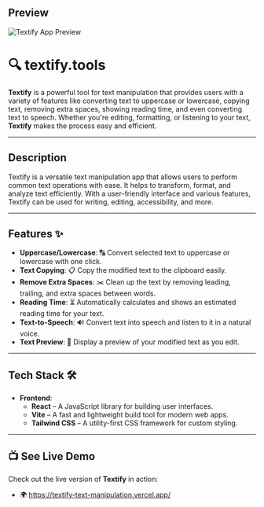 ## **Preview**

![Textify App Preview](Preview.png)

# 🔍 textify.tools

**Textify** is a powerful tool for text manipulation that provides users with a variety of features like converting text to uppercase or lowercase, copying text, removing extra spaces, showing reading time, and even converting text to speech. Whether you're editing, formatting, or listening to your text, **Textify** makes the process easy and efficient.

---

## **Description** 

Textify is a versatile text manipulation app that allows users to perform common text operations with ease. It helps to transform, format, and analyze text efficiently. With a user-friendly interface and various features, Textify can be used for writing, editing, accessibility, and more.

---

## **Features** ✨

- **Uppercase/Lowercase**: 🔠 Convert selected text to uppercase or lowercase with one click.
- **Text Copying**: 📋 Copy the modified text to the clipboard easily.
- **Remove Extra Spaces**: ✂️ Clean up the text by removing leading, trailing, and extra spaces between words.
- **Reading Time**: ⏳ Automatically calculates and shows an estimated reading time for your text.
- **Text-to-Speech**: 🔊 Convert text into speech and listen to it in a natural voice.
- **Text Preview**: 👀 Display a preview of your modified text as you edit.

---

## **Tech Stack** 🛠️

- **Frontend**:  
  - **React** – A JavaScript library for building user interfaces.
  - **Vite** – A fast and lightweight build tool for modern web apps.
  - **Tailwind CSS** – A utility-first CSS framework for custom styling.
---

## 📺 See Live Demo

Check out the live version of **Textify** in action:

- 🌍 https://textify-text-manipulation.vercel.app/
